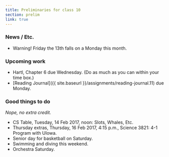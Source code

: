 ```yaml
---
title: Preliminaries for class 10
section: prelim
link: true
---
```

### News / Etc.

* Warning!  Friday the 13th falls on a Monday this month.

### Upcoming work

* Hartl, Chapter 6 due Wednesday.  (Do as much as you can within your time box.)
* [Reading Journal]({{ site.baseurl }}/assignments/reading-journal.11)
  due Monday.

### Good things to do

*Nope, no extra credit.*

* CS Table, Tuesday, 14 Feb 2017, noon: Slots, Whales, Etc.
* Thursday extras, Thursday, 16 Feb 2017, 4:15 p.m., Science 3821: 
  4-1 Program with UIowa.
* Senior day for basketball on Saturday.
* Swimming and diving this weekend.
* Orchestra Saturday.
